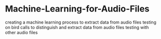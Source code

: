 # Machine-Learning-for-Audio-Files
creating a machine learning process to extract data from audio files
testing on bird calls to distinguish and extract data from audio files
testing with other audio files
